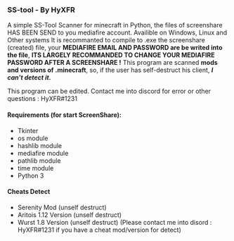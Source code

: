 ### SS-tool - By HyXFR
A simple SS-Tool Scanner for minecraft in Python, the files of screenshare HAS BEEN SEND to you mediafire account.
Availible on Windows, Linux and Other systems
It is recommanted to compile to .exe the screenshare (created) file, your **MEDIAFIRE EMAIL AND PASSWORD are be writed into the file**, **ITS LARGELY RECOMMANDED TO CHANGE YOUR MEDIAFIRE PASSWORD AFTER A SCREENSHARE !**
This program are scanned **mods and versions of .minecraft**, so, if the user has self-destruct his client, ***I can't detect it.***

This program can be edited.
Contact me into discord for error or other questions : HyXFR#1231

#### Requirements (for start ScreenShare):
- Tkinter
- os module
- hashlib module
- mediafire module
- pathlib module
- time module
- Python 3

#### Cheats Detect
- Serenity Mod (unself destruct)
- Aritois 1.12 Version (unself destruct)
- Wurst 1.8 Version (unself destruct)
(Please contact me into disord : HyXFR#1231 if you have a cheat mod/version for detect)
